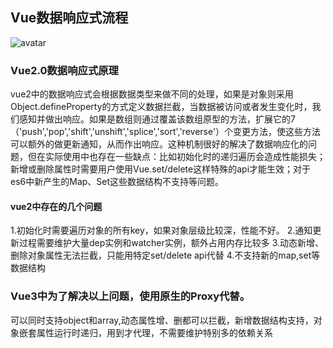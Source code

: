 
## Vue数据响应式流程
![avatar](https://p5.ssl.qhimg.com/t017c8253cab3c9938f.png)
### Vue2.0数据响应式原理
vue2中的数据响应式会根据数据类型来做不同的处理，如果是对象则采用Object.defineProperty的方式定义数据拦截，当数据被访问或者发生变化时，我们感知并做出响应。如果是数组则通过覆盖该数组原型的方法，扩展它的7（'push','pop','shift','unshift','splice','sort','reverse'）个变更方法，使这些方法可以额外的做更新通知，从而作出响应。这种机制很好的解决了数据响应化的问题，但在实际使用中也存在一些缺点：比如初始化时的递归遍历会造成性能损失；新增或删除属性时需要用户使用Vue.set/delete这样特殊的api才能生效；对于es6中新产生的Map、Set这些数据结构不支持等问题。
#### vue2中存在的几个问题
1.初始化时需要遍历对象的所有key，如果对象层级比较深，性能不好。
2.通知更新过程需要维护大量dep实例和watcher实例，额外占用内存比较多
3.动态新增、删除对象属性无法拦截，只能用特定set/delete api代替
4.不支持新的map,set等数据结构
### Vue3中为了解决以上问题，使用原生的Proxy代替。
可以同时支持object和array,动态属性增、删都可以拦截，新增数据结构支持，对象嵌套属性运行时递归，用到才代理，不需要维护特别多的依赖关系


